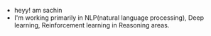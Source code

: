 - heyy! am sachin 
- I'm working primarily in NLP(natural language processing), Deep learning, Reinforcement learning in Reasoning areas.

